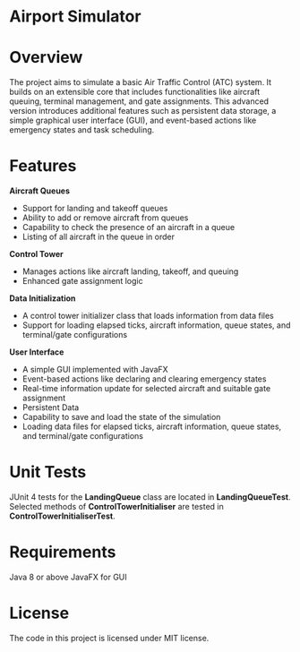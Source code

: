 # Airport Simulator
# Overview
The project aims to simulate a basic Air Traffic Control (ATC) system. It builds on an extensible core that includes functionalities like aircraft queuing, terminal management, and gate assignments. This advanced version introduces additional features such as persistent data storage, a simple graphical user interface (GUI), and event-based actions like emergency states and task scheduling.

# Features
**Aircraft Queues**
- Support for landing and takeoff queues
- Ability to add or remove aircraft from queues
- Capability to check the presence of an aircraft in a queue
- Listing of all aircraft in the queue in order

**Control Tower**
- Manages actions like aircraft landing, takeoff, and queuing
- Enhanced gate assignment logic

**Data Initialization**
- A control tower initializer class that loads information from data files
- Support for loading elapsed ticks, aircraft information, queue states, and terminal/gate configurations

**User Interface**
- A simple GUI implemented with JavaFX
- Event-based actions like declaring and clearing emergency states
- Real-time information update for selected aircraft and suitable gate assignment
- Persistent Data
- Capability to save and load the state of the simulation
- Loading data files for elapsed ticks, aircraft information, queue states, and terminal/gate configurations

# Unit Tests
JUnit 4 tests for the **LandingQueue** class are located in **LandingQueueTest**.
Selected methods of **ControlTowerInitialiser** are tested in **ControlTowerInitialiserTest**.

# Requirements
Java 8 or above
JavaFX for GUI

# License
The code in this project is licensed under MIT license.
